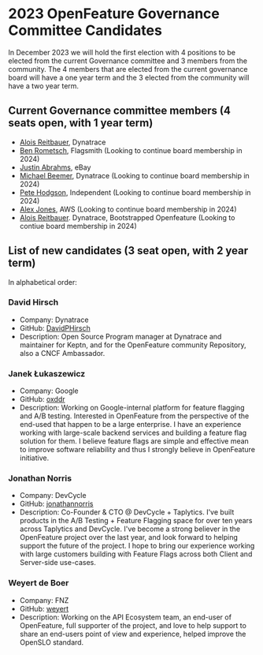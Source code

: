 # 2023 OpenFeature Governance Committee Candidates

In December 2023 we will hold the first election with 4 positions to be elected from the current Governance committee and 3 members from the community.
The 4 members that are elected from the current governance board will have a one year term and the 3 elected from the community will have a two year term.

## Current Governance committee members (4 seats open, with 1 year term)

- [Alois Reitbauer](https://github.com/aloisreitbauer), Dynatrace
- [Ben Rometsch](https://github.com/dabeeeenster), Flagsmith (Looking to continue board membership in 2024)
- [Justin Abrahms](https://github.com/justinabrahms), eBay
- [Michael Beemer](https://github.com/beeme1mr), Dynatrace (Looking to continue board membership in 2024)
- [Pete Hodgson](https://github.com/moredip), Independent (Looking to continue board membership in 2024)
- [Alex Jones](https://github.com/AlexsJones), AWS (Looking to continue board membership in 2024)
- [Alois Reitbauer](https://github.com/AloisReitbauer). Dynatrace, Bootstrapped Openfeature (Looking to contiue board membership in 2024)


## List of new candidates (3 seat open, with 2 year term)

In alphabetical order:

### David Hirsch
- Company: Dynatrace
- GitHub: [DavidPHirsch](https://github.com/DavidPHirsch)
- Description: Open Source Program manager at Dynatrace and maintainer for Keptn, and for the OpenFeature        community Repository, also a CNCF Ambassador.

### Janek Łukaszewicz
- Company: Google
- GitHub: [oxddr](https://github.com/oxddr)
- Description: Working on Google-internal platform for feature flagging and A/B testing. Interested in OpenFeature from the perspective of the end-used that happen to be a large enterprise. I have an experience working with large-scale backend services and building a feature flag solution for them. I believe feature flags are simple and effective mean to improve software reliability and thus I strongly believe in OpenFeature initiative.

### Jonathan Norris
- Company: DevCycle
- GitHub: [jonathannorris](https://github.com/jonathannorris)
- Description: Co-Founder & CTO @ DevCycle + Taplytics. I've built products in the A/B Testing + Feature Flagging space for over ten years across Taplytics and DevCycle. I've become a strong believer in the OpenFeature project over the last year, and look forward to helping support the future of the project. I hope to bring our experience working with large customers building with Feature Flags across both Client and Server-side use-cases.

### Weyert de Boer
- Company: FNZ
- GitHub: [weyert](https://github.com/weyert)
- Description: Working on the API Ecosystem team, an end-user of OpenFeature, full supporter of the project, and love to help support to share an end-users point of view and experience, helped improve the OpenSLO standard.

<!--
### Candidate 1
![Candidate Name](static/candidate-picture.png)
- Company: Company Name
- GitHub: [username](https://github.com/username)
Description of candidate
---
-->

